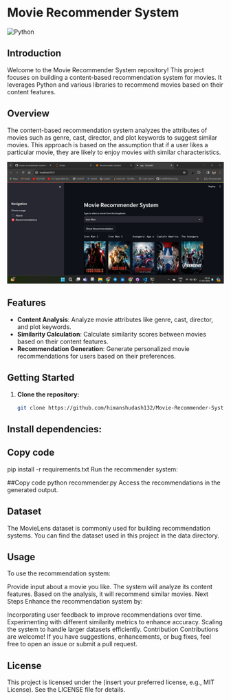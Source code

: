 # Movie Recommender System

![Python](https://www.python.org/)

## Introduction

Welcome to the Movie Recommender System repository! This project focuses on building a content-based recommendation system for movies. It leverages Python and various libraries to recommend movies based on their content features.

## Overview

The content-based recommendation system analyzes the attributes of movies such as genre, cast, director, and plot keywords to suggest similar movies. This approach is based on the assumption that if a user likes a particular movie, they are likely to enjoy movies with similar characteristics.

![Screenshot](https://github.com/himanshudash132/Movie-Recommender-System---content-based-Recommender-System/raw/main/Screenshot.png)


## Features

- **Content Analysis**: Analyze movie attributes like genre, cast, director, and plot keywords.
- **Similarity Calculation**: Calculate similarity scores between movies based on their content features.
- **Recommendation Generation**: Generate personalized movie recommendations for users based on their preferences.

## Getting Started

1. **Clone the repository:**
   ```bash
   git clone https://github.com/himanshudash132/Movie-Recommender-System---content-based-Recommender-System.git


## Install dependencies:


## Copy code
pip install -r requirements.txt
Run the recommender system:


##Copy code
python recommender.py
Access the recommendations in the generated output.

## Dataset
The MovieLens dataset is commonly used for building recommendation systems. You can find the dataset used in this project in the data directory.

## Usage
To use the recommendation system:

Provide input about a movie you like.
The system will analyze its content features.
Based on the analysis, it will recommend similar movies.
Next Steps
Enhance the recommendation system by:

Incorporating user feedback to improve recommendations over time.
Experimenting with different similarity metrics to enhance accuracy.
Scaling the system to handle larger datasets efficiently.
Contribution
Contributions are welcome! If you have suggestions, enhancements, or bug fixes, feel free to open an issue or submit a pull request.

## License
This project is licensed under the (insert your preferred license, e.g., MIT License). See the LICENSE file for details.
